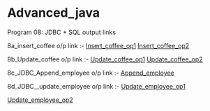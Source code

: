 # Advanced_java
 Program 08: JDBC + SQL output links 

8a_insert_coffee o/p link :-
<a href="https://github.com/ravi1718/Advanced-java-programs/blob/main/lab8_jdbc/8a_Insert_Coffee/8a1.png">Insert_coffee_op1</a>
<a href="https://github.com/ravi1718/Advanced-java-programs/blob/main/lab8_jdbc/8a_Insert_Coffee/8a2.png">Insert_coffee_op2</a>

8b_Update_coffee o/p link :-
<a href="https://github.com/ravi1718/Advanced-java-programs/blob/main/lab8_jdbc/8b_Update_Coffee/8b1.png">Update_coffee_op1</a>
<a href="https://github.com/ravi1718/Advanced-java-programs/blob/main/lab8_jdbc/8b_Update_Coffee/8b2.png">Update_coffee_op2</a>


8c_JDBC_Append_employee o/p link :-
<a href="https://github.com/ravi1718/Advanced-java-programs/blob/main/lab8_jdbc/8c_JDBC_Append_Emp/8c_screenshot1.jpg">Append_employee</a>


8d_JDBC__update_employee o/p link :-
<a href="https://github.com/ravi1718/Advanced-java-programs/blob/main/lab8_jdbc/8d_JDBC_Update_Emp/8d_screenshot1.jpg">Update_employee_op1</a>

<a href="https://github.com/ravi1718/Advanced-java-programs/blob/main/lab8_jdbc/8d_JDBC_Update_Emp/8d_screenshot2.jpg">Update_employee_op2</a>